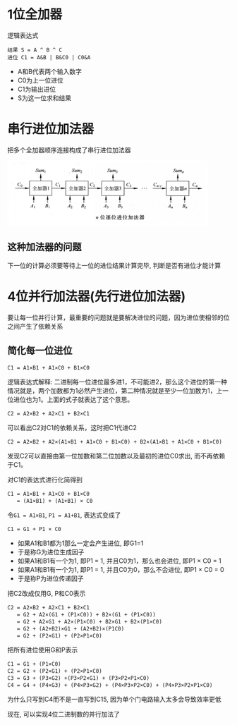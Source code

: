 # 1位全加器

逻辑表达式
```
结果 S = A ^ B ^ C
进位 C1 = A&B | B&C0 | C0&A
```

- A和B代表两个输入数字
- C0为上一位进位
- C1为输出进位
- S为这一位求和结果

# 串行进位加法器

把多个全加器顺序连接构成了串行进位加法器

![](imG/串行进位加法器.PnG)

## 这种加法器的问题
下一位的计算必须要等待上一位的进位结果计算完毕, 判断是否有进位才能计算

# 4位并行加法器(先行进位加法器)

要让每一位并行计算，最重要的问题就是要解决进位的问题，因为进位使相邻的位之间产生了依赖关系

## 简化每一位进位
```
C1 = A1×B1 + A1×C0 + B1×C0
```
逻辑表达式解释: 二进制每一位进位最多进1，不可能进2，那么这个进位的第一种情况就是，两个加数都为1必然产生进位，第二种情况就是至少一位加数为1，上一位进位也为1。上面的式子就表达了这个意思。
```
C2 = A2×B2 + A2×C1 + B2×C1
```
可以看出C2对C1的依赖关系，这时把C1代进C2
```
C2 = A2×B2 + A2×(A1×B1 + A1×C0 + B1×C0) + B2×(A1×B1 + A1×C0 + B1×C0)
```
发现C2可以直接由第一位加数和第二位加数以及最初的进位C0求出, 而不再依赖于C1。

对C1的表达式进行化简得到
```
C1 = A1×B1 + A1×C0 + B1×C0
   = (A1×B1) + (A1+B1) × C0
```

令`G1 = A1×B1`, `P1 = A1+B1`, 表达式变成了
```
C1 = G1 + P1 × C0
```

- 如果A1和B1都为1那么一定会产生进位, 即G1=1
- 于是称G为进位生成因子
- 如果A1和B1有一个为1, 即P1 = 1, 并且C0为1，那么也会进位, 即P1 × C0 = 1
- 如果A1和B1有一个为1, 即P1 = 1, 并且C0为0，那么不会进位, 即P1 × C0 = 0
- 于是称P为进位传递因子

把C2改成仅用G, P和C0表示
```
C2 = A2×B2 + A2×C1 + B2×C1
   = G2 + A2×(G1 + (P1×C0)) + B2×(G1 + (P1×C0))
   = G2 + A2×G1 + A2×(P1×C0) + B2×G1 + B2×(P1×C0)
   = G2 + (A2+B2)×G1 + (A2+B2)×(P1C0)
   = G2 + (P2×G1) + (P2×P1×C0)
```

把所有进位使用G和P表示
```
C1 = G1 + (P1×C0)
C2 = G2 + (P2×G1) + (P2×P1×C0)
C3 = G3 + (P3×G2) +(P3×P2×G1) + (P3×P2×P1×C0)
C4 = G4 + (P4×G3) + (P4×P3×G2) + (P4×P3×P2×C0) + (P4×P3×P2×P1×C0)
```
为什么只写到C4而不是一直写到C15, 因为单个门电路输入太多会导致效率更低

现在, 可以实现4位二进制数的并行加法了

